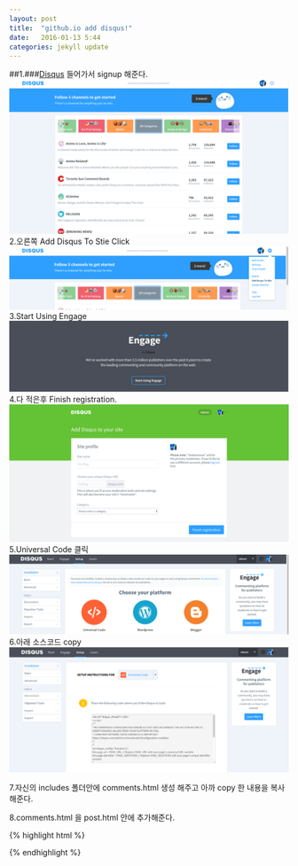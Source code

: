 ```yaml
---
layout: post
title:  "github.io add disqus!"
date:   2016-01-13 5:44
categories: jekyll update
---
```


##1.###<a href="https://disqus.com/">Disqus</a> 들어가서 signup 해준다.
![disqus1](https://raw.githubusercontent.com/ekeon/ekeon.github.io/master/image/disqus1.png)
2.오른쪽 Add Disqus To Stie Click
![disqus2](https://raw.githubusercontent.com/ekeon/ekeon.github.io/master/image/disqus2.png)
3.Start Using Engage
![disqus3](https://raw.githubusercontent.com/ekeon/ekeon.github.io/master/image/disqus3.png)
4.다 적은후 Finish registration.
![disqus4](https://raw.githubusercontent.com/ekeon/ekeon.github.io/master/image/disqus4.png)
5.Universal Code 클릭
![disqus5](https://raw.githubusercontent.com/ekeon/ekeon.github.io/master/image/disqus5.png)
6.아래 소스코드 copy
![disqus6](https://raw.githubusercontent.com/ekeon/ekeon.github.io/master/image/disqus6.png)

7.자신의 includes 폴더안에 comments.html 생성 해주고 아까 copy 한 내용을 복사해준다.

8.comments.html 을 post.html 안에 추가해준다.

{% highlight html %}
<html lang="en">
<head>
  <meta charset="utf-8">
  <meta name="viewport" content="width=device-width, initial-scale=1">
  <!--<title>{% if page.title %}{{ page.title }}{% else %}{{ site.name }}{% endif %}</title>-->
  <link rel="stylesheet" href="//fonts.googleapis.com/css?family=Source+Sans+Pro:300,300i,600">
  <link rel="stylesheet" href="{{ site.baseurl }}/style.css">
  </head>
<body>
  <div class="container">
        <article class="content">
            <!--{{ content }}-->
        <section class="comment">
        <!--{% include comments.html %} 마크다운 형식이라 html 파일을 불러와 주석처리해두었슴.-->
        </section>
    </article>
  </div>
</body>
</html>
{% endhighlight %}